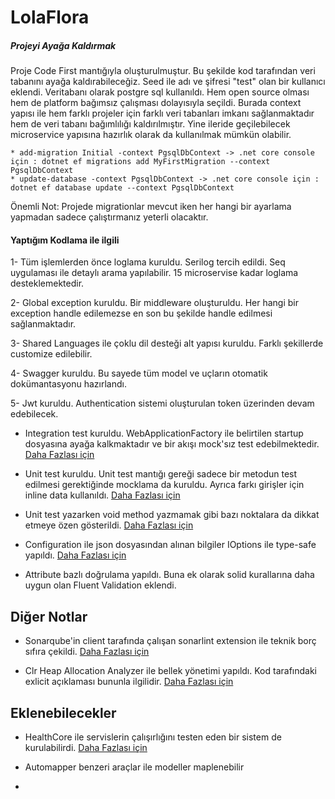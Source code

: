 ﻿# LolaFlora

##### Projeyi Ayağa Kaldırmak

Proje Code First mantığıyla oluşturulmuştur. Bu şekilde kod tarafından veri tabanını ayağa kaldırabileceğiz.
Seed ile adı ve şifresi "test" olan bir kullanıcı eklendi.
Veritabanı olarak postgre sql kullanıldı. Hem open source olması hem de platform bağımsız çalışması dolayısıyla seçildi.
Burada context yapısı ile hem farklı projeler için farklı veri tabanları imkanı sağlanmaktadır hem de veri tabanı bağımlılığı kaldırılmıştır.
Yine ileride geçilebilecek microservice yapısına hazırlık olarak da kullanılmak mümkün olabilir.
```
* add-migration Initial -context PgsqlDbContext -> .net core console için : dotnet ef migrations add MyFirstMigration --context PgsqlDbContext
* update-database -context PgsqlDbContext -> .net core console için : dotnet ef database update --context PgsqlDbContext
```

Önemli Not: Projede migrationlar mevcut iken her hangi bir ayarlama yapmadan sadece çalıştırmanız yeterli olacaktır.

#### Yaptığım Kodlama ile ilgili 
1- Tüm işlemlerden önce loglama kuruldu. Serilog tercih edildi. Seq uygulaması ile detaylı arama yapılabilir. 15 microservise kadar loglama desteklemektedir.

2- Global exception kuruldu. Bir middleware oluşturuldu. Her hangi bir exception handle edilemezse en son bu şekilde handle edilmesi sağlanmaktadır.

3- Shared Languages ile çoklu dil desteği alt yapısı kuruldu. Farklı şekillerde customize edilebilir.

4- Swagger kuruldu. Bu sayede tüm model ve uçların otomatik dokümantasyonu hazırlandı.

5- Jwt kuruldu. Authentication sistemi oluşturulan token üzerinden devam edebilecek.

- Integration test kuruldu. WebApplicationFactory ile belirtilen startup dosyasına ayağa kalkmaktadır ve bir akışı mock'sız test edebilmektedir. 
      [Daha Fazlası için](https://malikmasis.blogspot.com/2020/04/integration-test-net-core-xunit-web.html) 
	  
- Unit test kuruldu. Unit test mantığı gereği sadece bir metodun test edilmesi gerektiğinde mocklama da kuruldu. Ayrıca farkı girişler için inline data kullanıldı.
       [Daha Fazlası için](https://malikmasis.blogspot.com/2020/04/birimunit-test-ile-veri-kumeleri-xunit.html)

- Unit test yazarken void method yazmamak gibi bazı noktalara da dikkat etmeye özen gösterildi.
       [Daha Fazlası için](https://malikmasis.blogspot.com/2020/09/void-metodlar-test-etmek.html)

- Configuration ile json dosyasından alınan bilgiler IOptions ile type-safe yapıldı.
      [Daha Fazlası için](https://malikmasis.blogspot.com/2020/04/type-safe-configuration-ioptionsmonitor.html)

- Attribute bazlı doğrulama yapıldı. Buna ek olarak solid kurallarına daha uygun olan Fluent Validation eklendi.

## Diğer Notlar
- Sonarqube'in client tarafında çalışan sonarlint extension ile teknik borç sıfıra çekildi.
    [Daha Fazlası için](https://medium.com/software-development-turkey/sonarlint-ile-refactoring-teknik-borcu-azaltma-7d3da6c92f19)

- Clr Heap Allocation Analyzer ile bellek yönetimi yapıldı. Kod tarafındaki exlicit açıklaması bununla ilgilidir.
    [Daha Fazlası için](https://marketplace.visualstudio.com/items?itemName=MukulSabharwal.ClrHeapAllocationAnalyzer&ssr=false#overview)

## Eklenebilecekler
- HealthCore ile servislerin çalışırlığını testen eden bir sistem de kurulabilirdi.
     [Daha Fazlası için](https://malikmasis.blogspot.com/2020/04/health-check-and-monitoring-net-core.html)

- Automapper benzeri araçlar ile modeller maplenebilir

- 

